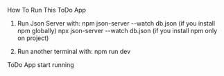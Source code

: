 How To Run This ToDo App

1. Run Json Server with:
	npm json-server --watch db.json (if you install npm globally)
	npx json-server --watch db.json (if you install npm only on project)

2. Run another terminal with:
	npm run dev

ToDo App start running